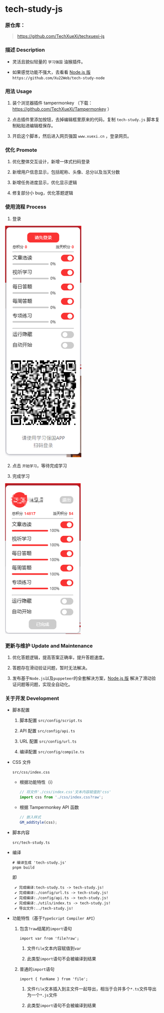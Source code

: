 # tech-study-js

### 原仓库：

> https://github.com/TechXueXi/techxuexi-js

### 描述 Description

- 灵活且貌似轻量的 `学习强国` 油猴插件。

- 如果感觉功能不强大，去看看 [Node.js 版](https://github.com/Xu22Web/tech-study-node 'Node.js 版') `https://github.com/Xu22Web/tech-study-node`

### 用法 Usage

1. 装个浏览器插件 tampermonkey （下载：https://github.com/TechXueXi/Tampermonkey ）

2. 点击插件里添加按钮，去掉编辑框里原来的代码，复制 `tech-study.js` 脚本复制粘贴进编辑框保存。

3. 开启这个脚本，然后进入网页强国 `www.xuexi.cn` ，登录网页。

### 优化 Promote

1. 优化整体交互设计，新增一体式扫码登录

2. 新增用户信息显示，包括昵称、头像、总分以及当天分数

3. 新增任务进度显示，优化显示逻辑

4. 修复部分小 bug，优化答题逻辑

### 使用流程 Process

1. 登录

![登录](./login.png)

2. 点击 `开始学习`，等待完成学习

3. 完成学习

![完成学习](./done.png)

### 更新与维护 Update and Maintenance

1. 优化答题逻辑，提高答案正确率，提升答题速度。

2. 答题存在滑动验证问题，暂时无法解决。

3. 发布基于`Node.js`以及`puppeteer`的全套解决方案，[Node.js 版](https://github.com/Xu22Web/tech-study-node 'Node.js 版') 解决了滑动验证问题等问题，实现全自动化。

### 关于开发 Development

- 脚本配置

  1. 脚本配置 `src/config/script.ts`

  2. API 配置 `src/config/api.ts`

  3. URL 配置 `src/config/url.ts`

  4. 编译配置 `src/config/compile.ts`

- CSS 文件

  `src/css/index.css`

  - 根据功能特性（i）

    ```js
    // 将文件'./css/index.css'文本内容赋值到'css'
    import css from './css/index.css?raw';
    ```

  - 根据 Tampermonkey API 函数

    ```js
    // 嵌入样式
    GM_addStyle(css);
    ```

- 脚本内容

  `src/tech-study.ts`

- 编译

  ```
  # 编译生成 'tech-study.js'
  pnpm build
  ```

  即

  ```
   ✔ 完成编译:tech-study.ts -> tech-study.js!
   ✔ 完成编译:./config/url.ts -> tech-study.js!
   ✔ 完成编译:./config/api.ts -> tech-study.js!
   ✔ 完成编译:./utils/index.ts -> tech-study.js!
   ✔ 导出文件:../tech-study.js!
  ```

- 功能特性（基于`TypeScript Compiler API`）

  1. 包含`?raw`结尾的`import`语句

     ```
     import var from 'file?raw';
     ```

     1. 文件`file`文本内容赋值到`var`

     2. 此类型`import`语句不会被编译到结果

  2. 普通的`import`语句

     ```
     import { funName } from 'file';
     ```

     1. 文件`file`文本插入到主文件一起导出，相当于合并多个`*.ts`文件导出为一个`*.js`文件

     2. 此类型`import`语句不会被编译到结果
